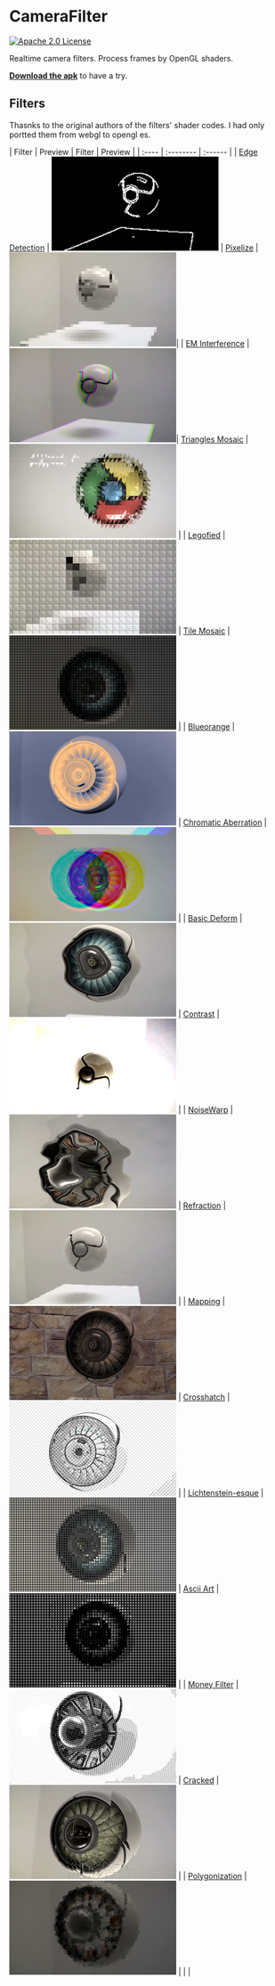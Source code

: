 # CameraFilter
[![Apache 2.0 License](https://img.shields.io/badge/license-Apache%202.0-blue.svg?style=flat)](http://www.apache.org/licenses/LICENSE-2.0.html)

Realtime camera filters. Process frames by OpenGL shaders.

**[Download the apk](https://github.com/WeLikeVis/CameraFilter/releases/download/1.3/app-debug.apk)** to have a try.

## Filters

Thasnks to the original authors of the filters' shader codes. I had only portted them from webgl to opengl es.

| Filter | Preview | Filter | Preview |
| :---- | :-------- | :------ |
| [Edge Detection](https://www.shadertoy.com/view/Xtd3W7) | ![](art/1.png) | [Pixelize](https://www.shadertoy.com/view/4lXXDH) | ![](art/2.png)|
| [EM Interference](https://www.shadertoy.com/view/lsXSWl) | ![](art/3.png)| [Triangles Mosaic](https://www.shadertoy.com/view/4d2SWy) | ![](art/4.png) |
| [Legofied](https://www.shadertoy.com/view/XtBSzy) | ![](art/5.png) | [Tile Mosaic](https://www.shadertoy.com/view/MtfXRN) | ![](art/6.png) |
| [Blueorange](https://www.shadertoy.com/view/MslGzr) | ![](art/7.png) | [Chromatic Aberration](https://www.shadertoy.com/view/Mds3zn) | ![](art/8.png) |
| [Basic Deform](https://www.shadertoy.com/view/XdsGzH) | ![](art/9.png) | [Contrast](https://www.shadertoy.com/view/Xdf3RN) | ![](art/10.png) |
| [NoiseWarp](https://www.shadertoy.com/view/4sX3RN) | ![](art/11.png) | [Refraction](https://www.shadertoy.com/view/MsX3zN) | ![](art/12.png) |
| [Mapping](https://www.shadertoy.com/view/XsX3R7) | ![](art/13.png) | [Crosshatch](https://www.shadertoy.com/view/MdX3Dr) | ![](art/14.png) |
| [Lichtenstein-esque](https://www.shadertoy.com/view/Mdf3zS) | ![](art/15.png) | [Ascii Art](https://www.shadertoy.com/view/lssGDj) | ![](art/16.png) |
| [Money Filter](https://www.shadertoy.com/view/XlsXDN) | ![](art/17.png) | [Cracked](https://www.shadertoy.com/view/XdBSzW) | ![](art/18.png) |
| [Polygonization](https://www.shadertoy.com/view/4lsXR7) | ![](art/19.png) | | |